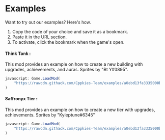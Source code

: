 # Examples

Want to try out our examples? Here's how.

1. Copy the code of your choice and save it as a bookmark.
2. Paste it in the URL section.
3. To activate, click the bookmark when the game's open.

#### Think Tank :

This mod provides an example on how to create a new building with upgrades, achievements, and auras. Sprites by "Bt Y#0895".

```js
javascript: Game.LoadMod(
	"https://rawcdn.githack.com/Cppkies-Team/examples/a0ebd13fa3335000be9a7c6760f848ca344dd97b/dist/ThinkTank.js"
)
```

#### Saffronyx Tier :

This mod provides an example on how to create a new tier with upgrades, achievements. Sprites by "Kyleptune#6345"

```js
javascript: Game.LoadMod(
	"https://rawcdn.githack.com/Cppkies-Team/examples/a0ebd13fa3335000be9a7c6760f848ca344dd97b/dist/SaffronyxTier.js"
)
```
